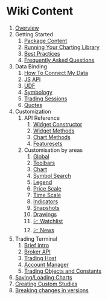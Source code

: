 # Wiki Content

1. [Overview](Home)
1. Getting Started
    1. [Package Content](Package-Content)
    1. [Running Your Charting Library](Running-Your-Charting-Library)
    1. [Best Practices](Best-Practices)
    1. [Frequently Asked Questions](Frequently-Asked-Questions)
1. Data Binding
    1. [How To Connect My Data](How-To-Connect-My-Data)
    1. [JS API](JS-Api)
    1. [UDF](UDF)
    1. [Symbology](Symbology)
    1. [Trading Sessions](Trading-Sessions)
    1. [Quotes](Quotes)
1. Customization
    1. API Reference
        1. [Widget Constructor](Widget-Constructor)
        1. [Widget Methods](Widget-Methods)
        1. [Chart Methods](Chart-Methods)
        1. [Featuresets](Featuresets)
    1. Customisation by areas
        1. [Global](Global)
        1. [Toolbars](Toolbars)
        1. [Chart](Chart)
        1. [Symbol Search](Symbol-Search)
        1. [Legend](Legend)
        1. [Price Scale](Price-Scale)
        1. [Time Scale](Time-Scale)
        1. [Indicators](Indicators)
        1. [Snapshots](Snapshots)
        1. [Drawings](Drawings)
        1. [:chart: Watchlist](Watch-List)
        1. [:chart: News](News)
1. Trading Terminal
    1. [Brief Intro](Trading-Terminal)
    1. [Broker API](Broker-API)
    1. [Trading Host](Trading-Host)
    1. [Account Manager](Account-Manager)
    1. [Trading Objects and Constants](Trading-Objects-and-Constants)
1. [Saving/Loading Charts](Saving-and-Loading-Charts)
1. [Creating Custom Studies](Creating-Custom-Studies)
1. [Breaking changes in versions](Breaking-Changes)
